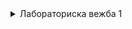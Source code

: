 <details>
    
<summary>Лабораториска вежба 1</summary> 
    
Креирајте нов Spring Boot проект со група mk.finki.ukim.mk и artefactId=lab кој ги има истите зависности како проектот од аудиториските вежби (зависностите може да ги видите во <dependency> тагoвите во pom.xml).
Дефинирајте пакет mk.ukim.finki.wp.lab.model и во него креирајте ја EventBooking класата. Таа треба да содржи:
String eventName,
String attendeeName,
String attendeeAddress и
Long numberOfTickets.
Во mk.ukim.finki.wp.lab.model креирајте Event класа која ќе содржи:
String name,
String description,
double popularityScore,
Креирајте класа EventRepository во пакетот mk.ukim.finki.wp.lab.repository, во која ќе чувате List<Event> иницијализирана со 10 вредности.
Имплементирајте метод public List<Event> findAll(); кој само ќе ја врати листата.
Имплементирајте метод public List<Event> searchEvents(String text); кој ќе направи пребарување низ листата на настани и ќе ги врати оние во чие име или опис се содржи текстот text кој се праќа како аргумент на методот.
Дефинирајте ги следните интерфејси во mk.ukim.finki.wp.lab.service кои ќе ги претставуваат бизнис функционалностите на апликацијата:

public interface EventService {
    List<Event> listAll();
    List<Event> searchEvents(String text);
}
public interface EventBookingService{
    EventBooking placeBooking(String eventName, String attendeeName, String attendeeAddress, int numberOfTickets);
}
Имплементирајте ги сервисите (EventService треба да зависи од EventRepository).
Креирајте сервлет EventListSevlet во пакетот mk.ukim.finki.lab.web и мапирајте го на патеката /. Овој сервлет треба да зависи од EventService и да ги прикаже сите добиени настани од методот listAll(). Овозможете корисникот да избере еден од настаните и за истиот да наведе број на карти што сака да ги нарача. Креирајте по едно радио копче за секој настан каде што вредноста на копчето ќе биде имете на настанот, а текстот кој ќе се прикаже ќе биде во форматот: Name: <event_name>, Description: <event_description>, Rating: <popularity_score>

Прилагодете го фајлот listEvents.html за изгледот на оваа страница.
```
<html>
    <head>
        <meta charset="utf-8">
        <title>Event Booking page - Welcome and choose an Event</title>
        <style type="text/css">
            body {
                width: 800px;
                margin: auto;
            }
        </style>
    </head>
    <body>
        <header>
             <h1>Welcome to our Event Booking App</h1>
        </header>
        <main>
            <h2>Choose an event:</h2>
            <!-- Display radio buttons for each event,
                    the value should be the event name 
                    and the displayed text should be Name: <event_name>, Description: <event_description>, Rating: <popularity_score> -->

             <h2>Choose number of tickets:</h2>
             <input type="number" name="numTickets" min="1" max="10"><br/>
             <br/>
             <input type="submit" value="Submit">
        </main>
    </body>
</html>
```
При избор на настан, треба да ја прикажете резервацијата на корисникот. За оваа цел креирајте сервлет EventBookingServlet мапиран на /eventBooking.

Овој сервлет треба да ја прикажете страната за потврда на резервацијата
Во фолдерот src/main/resources/templates додадете фајл bookingConfirmation.html.

Прилагодете го фајлот bookingConfirmation.html за изгледот на оваа страница.

    <html>
        <head>
            <meta charset="utf-8">
            <title>Booking - Confirmation</title>
            <style type="text/css">
                 body {
                     width: 800px;
                     margin: auto;
                }
                table {
                     width:100%;
                }
                table, td, th {
                    border: 1px solid black;
                    padding: 3px 2px;
                }
           </style>
        </head>
        <body>
           <section>
               <header>
                   <h1>Event Booking page - Booking confirmation </h1>
               </header>
               <table>
                   <tr>
                       <th colspan="2">
                           Your Booking Status
                      </th>
                  </tr>
                   <tr>
                       <td><b>Attendee Name </b></td>
                       <td>Petko Petkov</td>
                  </tr>
                  <tr>
                      <td><b>Client IP Address</b></td>
                      <td>127.0.0.1</td>
                 </tr>
                 <tr>
                     <td><b>Booking for Event</b></td>
                     <td>Oppenheimer</td>
                 </tr>
                 <tr>
                     <td><b>Number of tickets</b></td>
                     <td>2</td>
                 </tr>
             </table>
           </section>
        </body>
    </html>
Да се имплементира можност за пребарување на настаните на почетната страна listEvents.html. Треба да се прикажат само настаните кои ги исполнуваат условите од пребарувањето. Пребарувањето треба да се изврши според два параметри:
настани кои го содржи текстот испратен од страна на корисникот во нивното име
настани кои имаат рејтинг поголем или еднаков на внесената вредност од страна на корисникот

</details>
